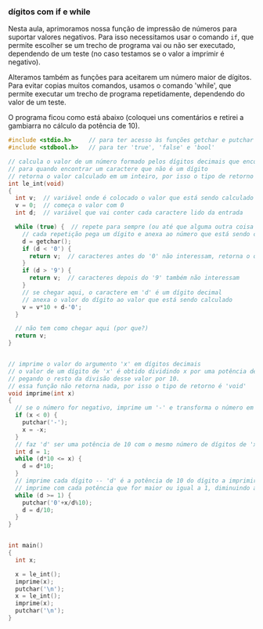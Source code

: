 ### dígitos com if e while

Nesta aula, aprimoramos nossa função de impressão de números para suportar 
valores negativos.
Para isso necessitamos usar o comando `if`, que permite escolher se um trecho de programa vai ou não ser
executado, dependendo de um teste (no caso testamos se o valor a imprimir é negativo).

Alteramos também as funções para aceitarem um número maior de dígitos. Para evitar copias muitos comandos, usamos o comando 'while', que permite executar um trecho de programa repetidamente, dependendo do valor de um teste.

O programa ficou como está abaixo (coloquei uns comentários e retirei a gambiarra no cálculo da potência de 10).

```c
#include <stdio.h>     // para ter acesso às funções getchar e putchar
#include <stdbool.h>   // para ter 'true', 'false' e 'bool'

// calcula o valor de um número formado pelos dígitos decimais que encontrar na entrada
// para quando encontrar um caractere que não é um dígito
// retorna o valor calculado em um inteiro, por isso o tipo de retorno é 'int'
int le_int(void)
{
  int v;  // variável onde é colocado o valor que está sendo calculado
  v = 0;  // começa o valor com 0
  int d;  // variável que vai conter cada caractere lido da entrada

  while (true) {  // repete para sempre (ou até que alguma outra coisa acabe com a repetição)
    // cada repetição pega um dígito e anexa ao número que está sendo calculado
    d = getchar();
    if (d < '0') {
      return v;  // caracteres antes do '0' não interessam, retorna o que foi calculado até agora
    }
    if (d > '9') {
      return v;  // caracteres depois do '9' também não interessam
    }
    // se chegar aqui, o caractere em 'd' é um dígito decimal
    // anexa o valor do dígito ao valor que está sendo calculado
    v = v*10 + d-'0';
  }

  // não tem como chegar aqui (por que?)
  return v;
}


// imprime o valor do argumento 'x' em dígitos decimais
// o valor de um dígito de 'x' é obtido dividindo x por uma potência de 10 (1, 10, 100 etc) e
// pegando o resto da divisão desse valor por 10.
// essa função não retorna nada, por isso o tipo de retorno é 'void'
void imprime(int x)
{
  // se o número for negativo, imprime um '-' e transforma o número em positivo
  if (x < 0) {
    putchar('-');
    x = -x;
  }
  // faz 'd' ser uma potência de 10 com o mesmo número de dígitos de 'x'
  int d = 1;
  while (d*10 <= x) {
    d = d*10;
  }
  // imprime cada dígito -- 'd' é a potência de 10 do dígito a imprimir
  // imprime com cada potência que for maior ou igual a 1, diminuindo a potência a cada vez
  while (d >= 1) {
    putchar('0'+x/d%10);
    d = d/10;
  }
}


int main()
{
  int x;

  x = le_int();
  imprime(x);
  putchar('\n');
  x = le_int();
  imprime(x);
  putchar('\n');
}
```
